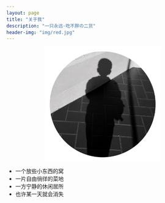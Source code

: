 ```yaml
---
layout: page
title: "关于我"
description: "一只永远·吃不胖の二货"
header-img: "img/red.jpg"
---
```



<center>
    <p><img src="img/favicon.png" height="300" width="300" align="center"></p>
</center>




* 一个放些小东西的窝 
* 一片自由徜徉的菜地  
* 一方宁静的休闲居所 
* 也许某一天就会消失 













